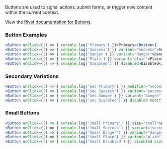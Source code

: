 Buttons are used to signal actions, submit forms, or trigger new content within the current context.

View the [Rivet documentation for Buttons](https://rivet.uits.iu.edu/components/forms/buttons/).

### Button Examples

```jsx
<Button onClick={() => { console.log('Primary') }}>Primary</Button>{' '}
<Button onClick={() => { console.log('Success') }} variant="success">Success</Button>{' '}
<Button onClick={() => { console.log('Danger') }} variant="danger">Danger</Button>{' '}
<Button onClick={() => { console.log('Plain') }} variant="plain">Plain</Button>{' '}
<Button onClick={() => { console.log('Disabled') }} disabled>Disabled</Button>{' '}
```

### Secondary Variations

```jsx
<Button onClick={() => { console.log('Sec Primary') }} modifier="secondary">Primary</Button>{' '}
<Button onClick={() => { console.log('Sec Success') }} variant="success" modifier="secondary">Success</Button>{' '}
<Button onClick={() => { console.log('Sec Danger') }} variant="danger" modifier="secondary">Danger</Button>{' '}
<Button onClick={() => { console.log('Sec Disabled') }} disabled modifier="secondary">Disabled</Button>{' '}
```

### Small Buttons

```jsx
<Button onClick={() => { console.log('Small Primary') }} size="small">Primary</Button>{' '}
<Button onClick={() => { console.log('Small Success') }} variant="success" size="small">Success</Button>{' '}
<Button onClick={() => { console.log('Small Danger') }} variant="danger" size="small">Danger</Button>{' '}
<Button onClick={() => { console.log('Small Plain') }} variant="plain" size="small">Plain</Button>{' '}
<Button onClick={() => { console.log('Small Disabled') }} disabled size="small">Disabled</Button>
```
